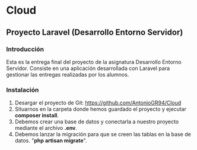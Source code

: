 # Cloud
## Proyecto Laravel (Desarrollo Entorno Servidor)

### Introducción 

Esta es la entrega final del proyecto de la asignatura Desarrollo Entorno Servidor. Consiste en una aplicación desarrollada con Laravel para gestionar las entregas realizadas por los alumnos. 



### Instalación 

1. Desargar el proyecto de Git: https://github.com/AntonioGR94/Cloud
2. Situarnos en la carpeta donde hemos guardado el proyecto y ejecutar **composer install**.
3. Debemos crear una base de datos y conectarla a nuestro proyecto mediante el archivo **.env**.
4. Debemos lanzar la migración para que se creen las tablas en la base de datos. "**php artisan migrate**".  

